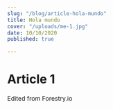 ```yaml
---
slug: "/blog/article-hola-mundo"
title: Hola mundo
cover: "/uploads/me-1.jpg"
date: 10/10/2020
published: true

---
```

# Article 1

Edited from Forestry.io